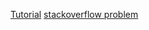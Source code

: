 [Tutorial](https://www.youtube.com/watch?v=aw9wHbFTnAQ)
[stackoverflow problem](https://stackoverflow.com/questions/7815400/how-do-i-make-makefile-to-recompile-only-changed-files)
